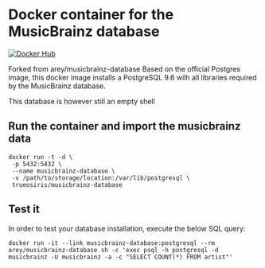 # Docker container for the MusicBrainz database

[![Docker Hub](https://img.shields.io/badge/docker-ready-blue.svg)](https://registry.hub.docker.com/u/trueosiris/musicbrainz-database/) 

Forked from arey/musicbrainz-database
Based on the official Postgres image, this docker image installs a PostgreSQL 9.6 wilh all libraries required by the MusicBrainz database.

This database is however still an empty shell

## Run the container and import the musicbrainz data

```
docker run -t -d \
 -p 5432:5432 \
 --name musicbrainz-database \
 -v /path/to/storage/location:/var/lib/postgresql \
 trueosiris/musicbrainz-database
```

## Test it

In order to test your database installation, execute the below SQL query:
```
docker run -it --link musicbrainz-database:postgresql --rm arey/musicbrainz-database sh -c 'exec psql -h postgresql -d musicbrainz -U musicbrainz -a -c "SELECT COUNT(*) FROM artist"'
```


